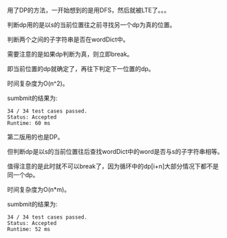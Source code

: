 用了DP的方法，一开始想到的是用DFS，然后就被LTE了。。。

判断dp用的是以s的当前位置往之前寻找另一个dp为真的位置。

判断两个之间的子字符串是否在wordDict中。

需要注意的是如果dp判断为真，则立即break。

即当前位置的dp就确定了，再往下判定下一位置的dp。

时间复杂度为O(n^2)。

sumbmit的结果为:
```
34 / 34 test cases passed.
Status: Accepted
Runtime: 60 ms
```

第二版用的也是DP。

但判断dp是以s的当前位置往后查找wordDict中的word是否与s的子字符串相等。

值得注意的是此时就不可以break了，因为循环中的dp[i+n]大部分情况下都不是同一个dp。

时间复杂度为O(n*m)。

sumbmit的结果为:
```
34 / 34 test cases passed.
Status: Accepted
Runtime: 52 ms
```
